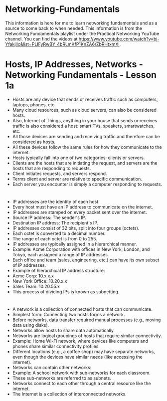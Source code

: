 # Networking-Fundamentals
This information is here for me to learn networking fundamentals and as a source to come back to when needed. This information is from the Networking Fundamentals playlist under the Practical Networking YouTube channel. You can find the videos at https://www.youtube.com/watch?v=bj-Yfakjllc&list=PLIFyRwBY_4bRLmKfP1KnZA6rZbRHtxmXi.
# Hosts, IP Addresses, Networks - Networking Fundamentals - Lesson 1a
- Hosts are any device that sends or receives traffic such as computers, laptops, phones, etc.
- Many cloud resources, such as cloud servers, can also be considered hosts.
- Also, Internet of Things, anything in your house that sends or receives traffic is also considered a host: smart TVs, speakers, smartwatches, etc.
- All those devices are sending and receiving traffic and therefore can be considered as hosts.
- All these devices follow the same rules for how they communicate to the internet.
- Hosts typically fall into one of two categories: clients or servers.
- Clients are the hosts that are initiating the request, and servers are the hosts that are responding to requests.
- Client initiates requests, and servers respond.
- Terms client and server are relative to specific communication.
- Each server you encounter is simply a computer responding to requests.
# 
- IP addresses are the identity of each host.
- Every host must have an IP address to communicate on the internet.
- IP addresses are stamped on every packet sent over the internet.
- Source IP address: The sender's IP.
- Destination IP address: The recipient's IP.
- IP addresses consist of 32 bits, split into four groups (octets).
- Each octet is converted to a decimal number.
- The range of each octet is from 0 to 255.
- IP addresses are typically assigned in a hierarchical manner.
- Example: Acme Corporation with offices in New York, London, and Tokyo, each assigned a range of IP addresses.
- Each office and team (sales, engineering, etc.) can have its own subset of IP addresses.
- Example of hierarchical IP address structure:
- Acme Corp: 10.x.x.x
- New York Office: 10.20.x.x
- Sales Team: 10.20.55.x
- This process of dividing IPs is known as subnetting.
#
- A network is a collection of connected hosts that can communicate.
- Simplest form: Connecting two hosts forms a network.
- Before networks, data transfer required manual processes (e.g., moving data using disks).
- Networks allow hosts to share data automatically.
- Networks are logical groupings of hosts that require similar connectivity.
- Example: Home Wi-Fi network, where devices like computers and phones share similar connectivity profiles.
- Different locations (e.g., a coffee shop) may have separate networks, even though the devices have similar needs (like accessing the internet).
- Networks can contain other networks:
- Example: A school network with sub-networks for each classroom.
- These sub-networks are referred to as subnets.
- Networks connect to each other through a central resource like the internet.
- The Internet is a collection of interconnected networks.
